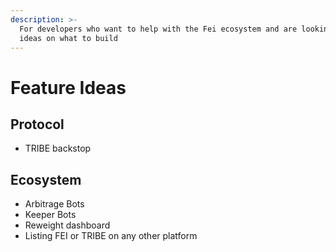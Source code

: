 ```yaml
---
description: >-
  For developers who want to help with the Fei ecosystem and are looking for
  ideas on what to build
---
```


# Feature Ideas

## Protocol

* TRIBE backstop

## Ecosystem

* Arbitrage Bots
* Keeper Bots
* Reweight dashboard
* Listing FEI or TRIBE on any other platform

